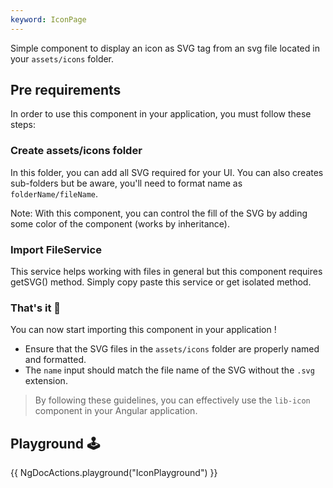 ```yaml
---
keyword: IconPage
---
```


Simple component to display an icon as SVG tag from an svg file located in  your `assets/icons` folder.

## Pre requirements

In order to use this component in your application, you must follow these steps:

### Create assets/icons folder

In this folder, you can add all SVG required for your UI. You can also creates sub-folders but be aware, you'll need to format name as `folderName/fileName`.

Note: With this component, you can control the fill of the SVG by adding some color of the component (works by inheritance).

### Import FileService

This service helps working with files in general but this component requires getSVG() method. Simply copy paste this service or get isolated method.

### That's it 🎉

You can now start importing this component in your application !

- Ensure that the SVG files in the `assets/icons` folder are properly named and formatted.
- The `name` input should match the file name of the SVG without the `.svg` extension.

> By following these guidelines, you can effectively use the `lib-icon` component in your Angular application.

## Playground 🕹️

{{ NgDocActions.playground("IconPlayground") }}

<div id="end"></div>
